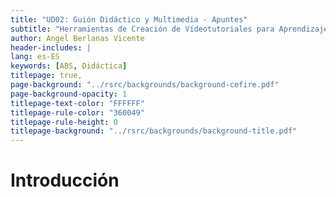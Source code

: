 ```yaml
---
title: "UD02: Guión Didáctico y Multimedia - Apuntes"
subtitle: "Herramientas de Creación de Vídeotutoriales para Aprendizaje Basado en Servicios"
author: Angel Berlanas Vicente
header-includes: |
lang: es-ES
keywords: [ABS, Didáctica]
titlepage: true,
page-background: "../rsrc/backgrounds/background-cefire.pdf"
page-background-opacity: 1
titlepage-text-color: "FFFFFF"
titlepage-rule-color: "360049"
titlepage-rule-height: 0
titlepage-background: "../rsrc/backgrounds/background-title.pdf"
---
```


# Introducción


